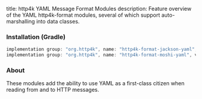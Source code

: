 title: http4k YAML Message Format Modules
description: Feature overview of the YAML http4k-format modules, several of which support auto-marshalling into data classes.

### Installation (Gradle)

```groovy
implementation group: "org.http4k", name: "http4k-format-jackson-yaml", version: "4.34.4.0"
implementation group: "org.http4k", name: "http4k-format-moshi-yaml", version: "4.34.4.0"
```

### About
These modules add the ability to use YAML as a first-class citizen when reading from and to HTTP messages. 

[http4k]: https://http4k.org
